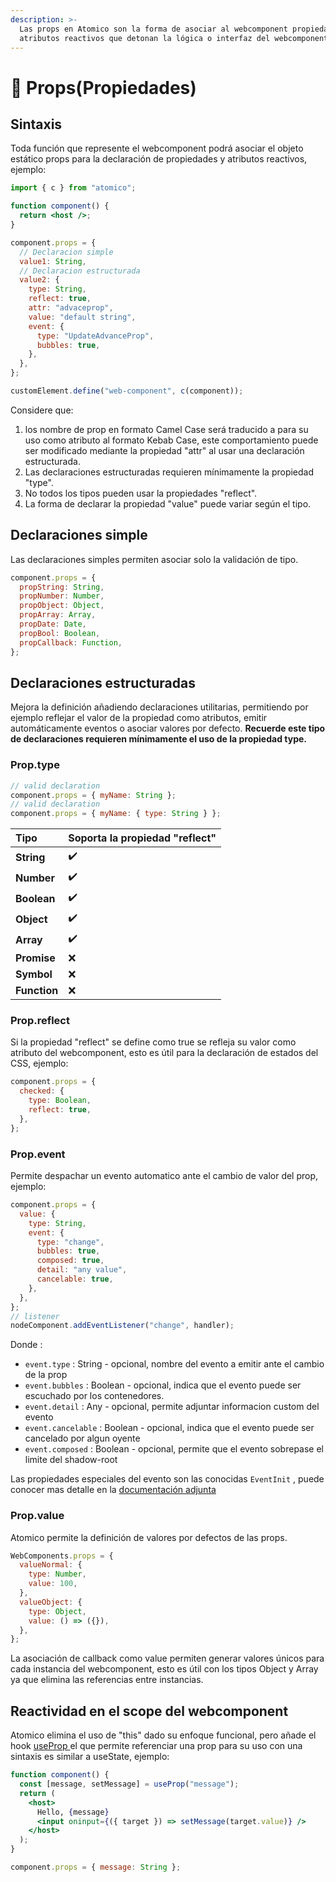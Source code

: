 ```yaml
---
description: >-
  Las props en Atomico son la forma de asociar al webcomponent propiedades y
  atributos reactivos que detonan la lógica o interfaz del webcomponent.
---
```


# 🧬 Props\(Propiedades\)

## Sintaxis

Toda función que represente el webcomponent podrá asociar el objeto estático props para la declaración de propiedades y atributos reactivos, ejemplo:

```jsx
import { c } from "atomico";

function component() {
  return <host />;
}

component.props = {
  // Declaracion simple
  value1: String,
  // Declaracion estructurada
  value2: {
    type: String,
    reflect: true,
    attr: "advaceprop",
    value: "default string",
    event: {
      type: "UpdateAdvanceProp",
      bubbles: true,
    },
  },
};

customElement.define("web-component", c(component));
```

Considere que:

1. los nombre de prop en formato Camel Case será traducido a para su uso como atributo al formato Kebab Case, este comportamiento puede ser modificado mediante la propiedad "attr" al usar una declaración estructurada.
2. Las declaraciones estructuradas requieren mínimamente la propiedad "type".
3. No todos los tipos pueden usar la propiedades "reflect".
4. La forma de declarar la propiedad "value" puede variar según el tipo.

## Declaraciones simple

Las declaraciones simples permiten asociar solo la validación de tipo.

```javascript
component.props = {
  propString: String,
  propNumber: Number,
  propObject: Object,
  propArray: Array,
  propDate: Date,
  propBool: Boolean,
  propCallback: Function,
};
```

## Declaraciones estructuradas

Mejora la definición añadiendo declaraciones utilitarias, permitiendo por ejemplo reflejar el valor de la propiedad como atributos, emitir automáticamente eventos o asociar valores por defecto. **Recuerde este tipo de declaraciones requieren mínimamente el uso de la propiedad type.**

### Prop.type

```javascript
// valid declaration
component.props = { myName: String };
// valid declaration
component.props = { myName: { type: String } };
```

| Tipo | Soporta la propiedad "reflect" |
| :--- | :--- |
| **String** | ✔️ |
| **Number** | ✔️ |
| **Boolean** | ✔️ |
| **Object** | ✔️ |
| **Array** | ✔️ |
| **Promise** | ❌ |
| **Symbol** | ❌ |
| **Function** | ❌ |

### Prop.reflect

Si la propiedad "reflect" se define como true se refleja su valor como atributo del webcomponent, esto es útil para la declaración de estados del CSS, ejemplo:

```jsx
component.props = {
  checked: {
    type: Boolean,
    reflect: true,
  },
};
```

### Prop.event

Permite despachar un evento automatico ante el cambio de valor del prop, ejemplo:

```javascript
component.props = {
  value: {
    type: String,
    event: {
      type: "change",
      bubbles: true,
      composed: true,
      detail: "any value",
      cancelable: true,
    },
  },
};
// listener
nodeComponent.addEventListener("change", handler);
```

Donde :

* `event.type` : String - opcional, nombre del evento a emitir ante el cambio de la prop
* `event.bubbles` : Boolean - opcional, indica que el evento puede ser escuchado por los contenedores.
* `event.detail` : Any - opcional, permite adjuntar informacion custom del evento
* `event.cancelable` : Boolean - opcional, indica que el evento puede ser cancelado por algun oyente
* `event.composed` : Boolean - opcional, permite que el evento sobrepase el limite del shadow-root

Las propiedades especiales del evento son las conocidas `EventInit` , puede conocer mas detalle en la [documentación adjunta](https://developer.mozilla.org/en-US/docs/Web/API/Event/Event)

### Prop.value

Atomico permite la definición de valores por defectos de las props.

```javascript
WebComponents.props = {
  valueNormal: {
    type: Number,
    value: 100,
  },
  valueObject: {
    type: Object,
    value: () => ({}),
  },
};
```

La asociación de callback como value permiten generar valores únicos para cada instancia del webcomponent, esto es útil con los tipos Object y Array ya que elimina las referencias entre instancias.

## Reactividad en el scope del webcomponent

Atomico elimina el uso de "this" dado su enfoque funcional, pero añade el hook [useProp ](hooks/useprop.md)el que permite referenciar una prop para su uso con una sintaxis es similar a useState, ejemplo:

```jsx
function component() {
  const [message, setMessage] = useProp("message");
  return (
    <host>
      Hello, {message}
      <input oninput={({ target }) => setMessage(target.value)} />
    </host>
  );
}

component.props = { message: String };
```

